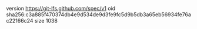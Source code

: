 version https://git-lfs.github.com/spec/v1
oid sha256:c3a885f470374db4e9d534de9d3fe9fc5d9b5db3a65eb56934fe76ac22166c24
size 1038
